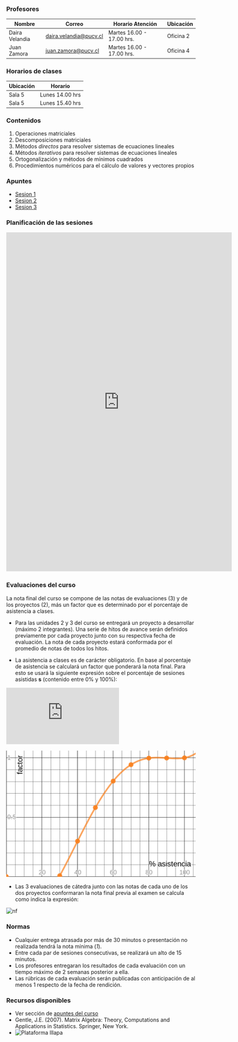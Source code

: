 ### Profesores

Nombre |  Correo |  Horario Atención | Ubicación 
-----|-----|-----|-----
Daira Velandia | daira.velandia@pucv.cl | Martes 16.00 - 17.00 hrs. | Oficina 2
Juan Zamora    | juan.zamora@pucv.cl | Martes 16.00 - 17.00 hrs. | Oficina 4

### Horarios de clases

Ubicación | Horario
-----|-----
Sala 5 | Lunes 14.00 hrs
Sala 5 | Lunes 15.40 hrs

### Contenidos

1. Operaciones matriciales
2. Descomposiciones matriciales
3. Métodos _directos_ para resolver sistemas de ecuaciones lineales
4. Métodos _iterativos_ para resolver sistemas de ecuaciones lineales
5. Ortogonalización y métodos de mínimos cuadrados
6. Procedimientos numéricos para el cálculo de valores y vectores propios

### Apuntes

* [Sesion 1](apuntes/ce3_01.pdf)
* [Sesion 2](apuntes/ce3_02.pdf)
* [Sesion 3](apuntes/ce3_03.pdf)


### Planificación de las sesiones

<iframe width="600" height="900" frameborder="0" src="https://docs.google.com/spreadsheets/d/e/2PACX-1vQCQkyLX4hJ5nZYrZsH_Xm9SvV7NHj8L7bhIR1MCZlNxAIRMDsbxUk9V-5OQMlhw8OOeuYNxb_sAHlj/pubhtml?gid=0&amp;single=true&amp;widget=true&amp;headers=false"></iframe>

### Evaluaciones del curso

La nota final del curso se compone de las notas de evaluaciones (3) y de los proyectos (2), más un factor que es determinado por el porcentaje de asistencia a clases.

* Para las unidades 2 y 3 del curso se entregará un proyecto a desarrollar (máximo 2 integrantes). Una serie de hitos de avance serán definidos previamente por cada proyecto junto con su respectiva fecha de evaluación. La nota de cada proyecto estará conformada por el promedio de notas de todos los hitos.

* La asistencia a clases es de carácter obligatorio. En base al porcentaje de asistencia se calculará un factor que ponderará la nota final. Para esto se usará la siguiente expresión sobre el porcentaje de sesiones asistidas __s__ (contenido entre 0% y 100%):

![etas](https://latex.codecogs.com/gif.latex?%5Ceta%28s%29%3D1.112%5Ctimes10%5E%7B-7%7D%5Ccdot%20s%5E4-0.00002861%5Ccdot%20s%5E3&plus;0.002313%5Ccdot%20s%5E2-0.0464%5Ccdot%20s)

![etaim](funcion_eta_plot.png)


* Las 3 evaluaciones de cátedra junto con las notas de cada uno de los dos proyectos conformaran la nota final previa al examen se calcula como indica la expresión:

![nf](![nf](https://latex.codecogs.com/png.latex?\large&space;\mathsf{nf}=\max\left\{\eta(s)\cdot\left\(\frac{\mathcal{E}_1&plus;\mathcal{E}_2&plus;\mathcal{E}_3&plus;\mathcal{P}_1&plus;\mathcal{P}_2}{5}\right\);\&space;2.0\right\})
)

### Normas

* Cualquier entrega atrasada por más de 30 minutos o presentación no realizada tendrá la nota mínima (_1_).
* Entre cada par de sesiones consecutivas, se realizará un alto de 15 minutos.
* Los profesores entregaran los resultados de cada evaluación con un tiempo máximo de 2 semanas posterior a ella. 
* Las rúbricas de cada evaluación serán publicadas con anticipación de al menos 1 respecto de la fecha de rendición.

### Recursos disponibles

* Ver sección de [apuntes del curso](#apuntes)
* Gentle, J.E. (2007). Matrix Algebra: Theory, Computations and Applications in Statistics. Springer, New York.
* ![Plataforma Illapa](https://illapa.pucv.cl)
